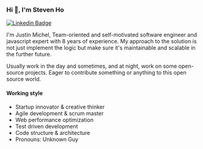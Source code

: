 ### Hi 👋, I'm Steven Ho

[![Linkedin Badge](https://img.shields.io/badge/-bystevenho-blue?style=flat-square&logo=Linkedin&logoColor=white&link=https://www.linkedin.com/in/bystevenho/)](https://www.linkedin.com/in/bystevenho/)

I'm Justin Michel, Team-oriented and self-motivated software engineer and javascript expert with 8 years of experience. My approach to the solution is not just implement the logic but make sure it's maintainable and scalable in the further future.

Usually work in the day and sometimes, and at night, work on some open-source projects. Eager to contribute something or anything to this open source world. 

#### Working style
- Startup innovator & creative thinker
- Agile development & scrum master
- Web performance optimization
- Test driven development
- Code structure & architecture
- Pronouns: Unknown Guy
